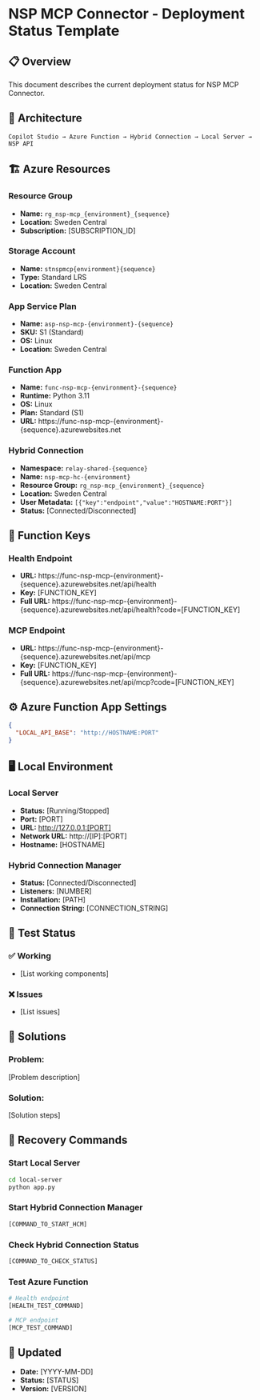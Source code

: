 # NSP MCP Connector - Deployment Status Template

## 📋 **Overview**
This document describes the current deployment status for NSP MCP Connector.

## 🎯 **Architecture**
```
Copilot Studio → Azure Function → Hybrid Connection → Local Server → NSP API
```

## 🏗️ **Azure Resources**

### **Resource Group**
- **Name:** `rg_nsp-mcp_{environment}_{sequence}`
- **Location:** Sweden Central
- **Subscription:** [SUBSCRIPTION_ID]

### **Storage Account**
- **Name:** `stnspmcp{environment}{sequence}`
- **Type:** Standard LRS
- **Location:** Sweden Central

### **App Service Plan**
- **Name:** `asp-nsp-mcp-{environment}-{sequence}`
- **SKU:** S1 (Standard)
- **OS:** Linux
- **Location:** Sweden Central

### **Function App**
- **Name:** `func-nsp-mcp-{environment}-{sequence}`
- **Runtime:** Python 3.11
- **OS:** Linux
- **Plan:** Standard (S1)
- **URL:** https://func-nsp-mcp-{environment}-{sequence}.azurewebsites.net

### **Hybrid Connection**
- **Namespace:** `relay-shared-{sequence}`
- **Name:** `nsp-mcp-hc-{environment}`
- **Resource Group:** `rg_nsp-mcp_{environment}_{sequence}`
- **Location:** Sweden Central
- **User Metadata:** `[{"key":"endpoint","value":"HOSTNAME:PORT"}]`
- **Status:** [Connected/Disconnected]

## 🔑 **Function Keys**

### **Health Endpoint**
- **URL:** https://func-nsp-mcp-{environment}-{sequence}.azurewebsites.net/api/health
- **Key:** [FUNCTION_KEY]
- **Full URL:** https://func-nsp-mcp-{environment}-{sequence}.azurewebsites.net/api/health?code=[FUNCTION_KEY]

### **MCP Endpoint**
- **URL:** https://func-nsp-mcp-{environment}-{sequence}.azurewebsites.net/api/mcp
- **Key:** [FUNCTION_KEY]
- **Full URL:** https://func-nsp-mcp-{environment}-{sequence}.azurewebsites.net/api/mcp?code=[FUNCTION_KEY]

## ⚙️ **Azure Function App Settings**

```json
{
  "LOCAL_API_BASE": "http://HOSTNAME:PORT"
}
```

## 🖥️ **Local Environment**

### **Local Server**
- **Status:** [Running/Stopped]
- **Port:** [PORT]
- **URL:** http://127.0.0.1:[PORT]
- **Network URL:** http://[IP]:[PORT]
- **Hostname:** [HOSTNAME]

### **Hybrid Connection Manager**
- **Status:** [Connected/Disconnected]
- **Listeners:** [NUMBER]
- **Installation:** [PATH]
- **Connection String:** [CONNECTION_STRING]

## 🧪 **Test Status**

### **✅ Working**
- [List working components]

### **❌ Issues**
- [List issues]

## 🔧 **Solutions**

### **Problem:**
[Problem description]

### **Solution:**
[Solution steps]

## 📝 **Recovery Commands**

### **Start Local Server**
```bash
cd local-server
python app.py
```

### **Start Hybrid Connection Manager**
```bash
[COMMAND_TO_START_HCM]
```

### **Check Hybrid Connection Status**
```bash
[COMMAND_TO_CHECK_STATUS]
```

### **Test Azure Function**
```bash
# Health endpoint
[HEALTH_TEST_COMMAND]

# MCP endpoint
[MCP_TEST_COMMAND]
```

## 📅 **Updated**
- **Date:** [YYYY-MM-DD]
- **Status:** [STATUS]
- **Version:** [VERSION]
